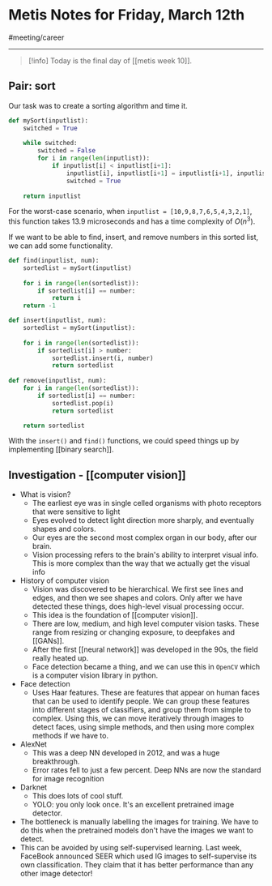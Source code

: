 # Metis Notes for Friday, March 12th
#meeting/career

--- 
> [!info]
> Today is the final day of [[metis week 10]]. 

## Pair: sort
Our task was to create a sorting algorithm and time it. 

```python
def mySort(inputlist):
	switched = True
	
	while switched:
		switched = False
		for i in range(len(inputlist)):
			if inputlist[i] < inputlist[i+1]:
				inputlist[i], inputlist[i+1] = inputlist[i+1], inputlist[i]
				switched = True
	
	return inputlist	
```

For the worst-case scenario, when `inputlist = [10,9,8,7,6,5,4,3,2,1]`, this function takes 13.9 microseconds and has a time complexity of $O(n^3)$. 

If we want to be able to find, insert, and remove numbers in this sorted list, we can add some functionality. 

```python
def find(inputlist, num):
	sortedlist = mySort(inputlist)
	
	for i in range(len(sortedlist)):
        if sortedlist[i] == number:
            return i
    return -1

def insert(inputlist, num):
	sortedlist = mySort(inputlist):
	
	for i in range(len(sortedlist)):
        if sortedlist[i] > number:
            sortedlist.insert(i, number)
            return sortedlist
		
def remove(inputlist, num):
	for i in range(len(sortedlist)):
		if sortedlist[i] == number:
			sortedlist.pop(i)
			return sortedlist

    return sortedlist  
```

With the `insert()` and `find()` functions, we could speed things up by implementing [[binary search]]. 

## Investigation - [[computer vision]]
- What is vision?
	- The earliest eye was in single celled organisms with photo receptors that were sensitive to light
	- Eyes evolved to detect light direction more sharply, and eventually shapes and colors. 
	- Our eyes are the second most complex organ in our body, after our brain.
	- Vision processing refers to the brain's ability to interpret visual info. This is more complex than the way that we actually get the visual info
- History of computer vision
	- Vision was discovered to be hierarchical. We first see lines and edges, and then we see shapes and colors. Only after we have detected these things, does high-level visual processing occur. 
	- This idea is the foundation of [[computer vision]].
	- There are low, medium, and high level computer vision tasks. These range from resizing or changing exposure, to deepfakes and [[GANs]]. 
	- After the first [[neural network]] was developed in the 90s, the field really heated up. 
	- Face detection became a thing, and we can use this in `OpenCV` which is a computer vision library in python. 
- Face detection
	- Uses Haar features. These are features that appear on human faces that can be used to identify people. We can group these features into different stages of classifiers, and group them from simple to complex. Using this, we can move iteratively through images to detect faces, using simple methods, and then using more complex methods if we have to. 
- AlexNet
	- This was a deep NN developed in 2012, and was a huge breakthrough. 
	- Error rates fell to just a few percent. Deep NNs are now the standard for image recognition
- Darknet
	- This does lots of cool stuff.
	- YOLO: you only look once. It's an excellent pretrained image detector. 
- The bottleneck is manually labelling the images for training. We have to do this when the pretrained models don't have the images we want to detect.
- This can be avoided by using self-supervised learning. Last week, FaceBook announced SEER which used IG images to self-supervise its own classification. They claim that it has better performance than any other image detector! 
